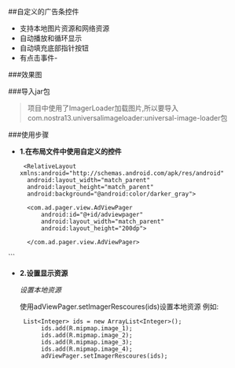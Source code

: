 ##自定义的广告条控件
- 支持本地图片资源和网络资源
- 自动播放和循环显示
- 自动填充底部指针按钮
- 有点击事件- 

###效果图

###导入jar包

>项目中使用了ImagerLoader加载图片,所以要导入com.nostra13.universalimageloader:universal-image-loader包

###使用步骤

- **1.在布局文件中使用自定义的控件**
  ```
   <RelativeLayout xmlns:android="http://schemas.android.com/apk/res/android"
    android:layout_width="match_parent"
    android:layout_height="match_parent"
    android:background="@android:color/darker_gray">

    <com.ad.pager.view.AdViewPager
        android:id="@+id/adviewpager"
        android:layout_width="match_parent"
        android:layout_height="200dp">

    </com.ad.pager.view.AdViewPager>

</RelativeLayout>
```

- **2.设置显示资源**

   *设置本地资源*
   
   使用adViewPager.setImagerRescoures(ids)设置本地资源
   例如:
   
  ```
   List<Integer> ids = new ArrayList<Integer>();
        ids.add(R.mipmap.image_1);
        ids.add(R.mipmap.image_2);
        ids.add(R.mipmap.image_3);
        ids.add(R.mipmap.image_4);
        adViewPager.setImagerRescoures(ids);
  
  ```

   

